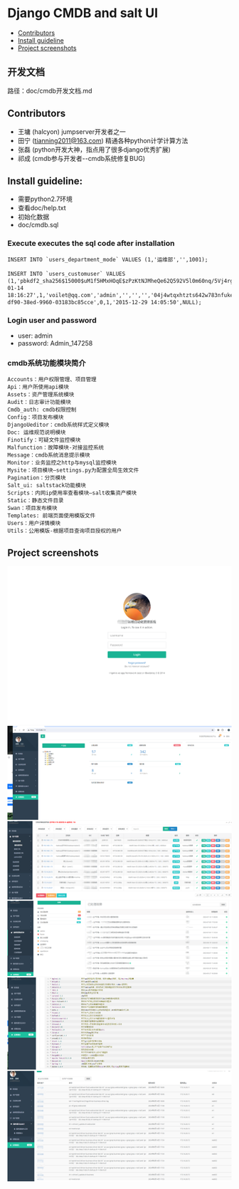 # Django CMDB and salt UI
* [Contributors](#contributors)
* [Install guideline](#install-guideline)
* [Project screenshots](#project-screenshots)

## 开发文档
路径：doc/cmdb开发文档.md

## Contributors
* 王墉 (halcyon) jumpserver开发者之一
* 田宁 (tianning2011@163.com) 精通各种python计学计算方法
* 张磊 (python开发大神，指点用了很多django优秀扩展)
* 祁成 (cmdb参与开发者--cmdb系统修复BUG)

## Install guideline:
* 需要python2.7环境
* 查看doc/help.txt
* 初始化数据
* doc/cmdb.sql

### Execute executes the sql code after installation
```
INSERT INTO `users_department_mode` VALUES (1,'运维部','',1001);

INSERT INTO `users_customuser` VALUES (1,'pbkdf2_sha256$15000$uM1f5HMxHOqE$zPzKtNJMheQe62Q592V5l0m60nq/5Vj4rgzlVf5nXYs=','2016-01-14 18:16:27',1,'voilet@qq.com','admin','','','','04j4wtqxhtzts642w783nfukepx0w5jc',NULL,1,0,'3eceb1e9-df90-38ed-9960-03183bc85cce',0,1,'2015-12-29 14:05:50',NULL);
```

### Login user and password
* user: admin
* password: Admin_147258

### cmdb系统功能模块简介
```
Accounts：用户权限管理、项目管理
Api：用户所使用api模块
Assets：资产管理系统模块
Audit：日志审计功能模块
Cmdb_auth: cmdb权限控制
Config：项目发布模块
DjangoUeditor：cmdb系统样式定义模块
Doc: 运维规范说明模块
Finotify：可疑文件监控模块
Malfunction：故障模块-对接监控系统
Message：cmdb系统消息提示模块
Monitor：业务监控之http与mysql监控模块
Mysite：项目模块—settings.py为配置全局生效文件
Pagination：分页模块
Salt_ui: saltstack功能模块
Scripts：内网ip使用率查看模块—salt收集资产模块
Static：静态文件目录
Swan：项目发布模块
Templates: 前端页面使用模版文件
Users：用户详情模块
Utils：公用模版-根据项目查询项目授权的用户
```
## Project screenshots
![](doc/WechatIMG80.jpg)
![](doc/WechatIMG81.jpg)
![](doc/WechatIMG88.jpg)
![](doc/WechatIMG100.jpg)
![](doc/WechatIMG86.jpg)
![](doc/WechatIMG84.jpg)



